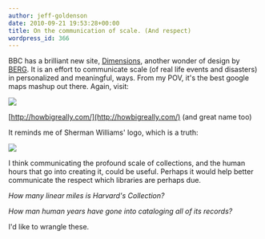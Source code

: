 ```yaml
---
author: jeff-goldenson
date: 2010-09-21 19:53:28+00:00
title: On the communication of scale. (And respect)
wordpress_id: 366
---
```


BBC has a brilliant new site, [Dimensions](http://howbigreally.com/), another wonder of design by [BERG](http://berglondon.com/).  It is an effort to communicate scale (of real life events and disasters) in personalized and meaningful, ways.  From my POV, it's the best google maps mashup out there.   Again, visit:

![](https://lil-blog-media.s3.amazonaws.com/2010/09/howbigreally.png)

[http://howbigreally.com/](http://howbigreally.com/) (and great name too)

It reminds me of Sherman Williams' logo, which is a truth:

![](https://lil-blog-media.s3.amazonaws.com/2010/09/sherwin-williams-logo-paint1.jpg)

I think communicating the profound scale of collections, and the human hours that go into creating it, could be useful.  Perhaps it would help better communicate the respect which libraries are perhaps due.

_How many linear miles is Harvard's Collection?_

_How man human years have gone into cataloging all of its records?_

I'd like to wrangle these.
